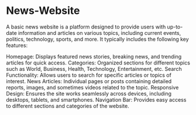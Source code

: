 # News-Website
A basic news website is a platform designed to provide users with up-to-date information and articles on various topics, including current events, politics, technology, sports, and more. It typically includes the following key features:

Homepage: Displays featured news stories, breaking news, and trending articles for quick access.
Categories: Organized sections for different topics such as World, Business, Health, Technology, Entertainment, etc.
Search Functionality: Allows users to search for specific articles or topics of interest.
News Articles: Individual pages or posts containing detailed reports, images, and sometimes videos related to the topic.
Responsive Design: Ensures the site works seamlessly across devices, including desktops, tablets, and smartphones.
Navigation Bar: Provides easy access to different sections and categories of the website.

